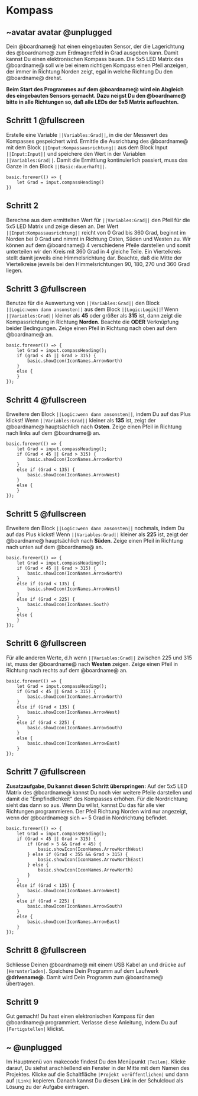 # Kompass

## ~avatar avatar @unplugged

Dein @boardname@ hat einen eingebauten Sensor, der die Lagerichtung des @boardname@ zum Erdmagnetfeld in Grad ausgeben kann. 
Damit kannst Du einen elektronischen Kompass bauen. Die 5x5 LED Matrix des @boardname@ soll wie bei einem richtigen Kompass 
einen Pfeil anzeigen, der immer in Richtung Norden zeigt, egal in welche Richtung Du den @boardname@ drehst.

**Beim Start des Programmes auf dem @boardname@ wird ein Abgleich des eingebauten Sensors gemacht. Dazu neigst Du den @boardname@ bitte in alle Richtungen so, daß alle LEDs der 5x5 Matrix aufleuchten.**


## Schritt 1 @fullscreen

Erstelle eine Variable ``||Variables:Grad||``, in die der Messwert des Kompasses gespeichert wird.
Ermittle die Ausrichtung des @boardname@ mit dem Block ``||Input:Kompassausrichtung||`` aus dem Block Input ``||Input:Input||``
und speichere den Wert in der Variablen ``||Variables:Grad||``. Damit die Ermittlung kontinuierlich passiert, 
muss das Ganze in den Block  ``||Basic:dauerhaft||``.

```blocks
basic.forever(() => {
    let Grad = input.compassHeading()
})
```

## Schritt 2

Berechne aus dem ermittelten Wert für ``||Variables:Grad||`` den Pfeil für die 5x5 LED Matrix und zeige diesen an.
Der Wert ``||Input:Kompassausrichtung||`` reicht von 0 Grad bis 360 Grad, beginnt im Norden bei 0 Grad 
und nimmt in Richtung Osten, Süden und Westen zu. Wir können auf dem @boardname@ 4 verschiedene Pfeile darstellen und somit
unterteilen wir den Kreis mit 360 Grad in 4 gleiche Teile. Ein Viertelkreis stellt damit jeweils eine Himmelsrichtung dar.
Beachte, daß die Mitte der Viertelkreise jeweils bei den Himmelsrichtungen 90, 180, 270 und 360 Grad liegen. 


## Schritt 3 @fullscreen

Benutze für die Auswertung von ``||Variables:Grad||`` den Block ``||Logic:wenn dann ansonsten||`` aus dem Block ``||Logic:Logik||``!
Wenn ``||Variables:Grad||`` kleiner als **45** oder größer als **315** ist, dann zeigt die Kompassrichtung in Richtung **Norden**. 
Beachte die **ODER** Verknüpfung beider Bedingungen.
Zeige einen Pfeil in Richtung nach oben auf dem @boardname@ an.

```blocks
basic.forever(() => {
    let Grad = input.compassHeading();
    if (grad < 45 || Grad > 315) {
        basic.showIcon(IconNames.ArrowNorth)
    }
    else {
    }
});
```


## Schritt 4 @fullscreen

Erweitere den Block ``||Logic:wenn dann ansonsten||``, indem Du auf das Plus klickst!
Wenn ``||Variables:Grad||`` kleiner als **135** ist, zeigt der @boardname@ hauptsächlich nach **Osten**. 
Zeige einen Pfeil in Richtung nach links auf dem @boardname@ an.

```blocks
basic.forever(() => {
    let Grad = input.compassHeading();
    if (Grad < 45 || Grad > 315) {
        basic.showIcon(IconNames.ArrowNorth)
    }
    else if (Grad < 135) {
        basic.showIcon(IconNames.ArrowWest)
    }
    else {
    }
});
```

## Schritt 5 @fullscreen

Erweitere den Block ``||Logic:wenn dann ansonsten||`` nochmals, indem Du auf das Plus klickst!
Wenn ``||Variables:Grad||`` kleiner als **225** ist, zeigt der @boardname@ hauptsächlich nach **Süden**. 
Zeige einen Pfeil in Richtung nach unten auf dem @boardname@ an.

```blocks
basic.forever(() => {
    let Grad = input.compassHeading();
    if (Grad < 45 || Grad > 315) {
        basic.showIcon(IconNames.ArrowNorth)
    }
    else if (Grad < 135) {
        basic.showIcon(IconNames.ArrowWest)
    }
    else if (Grad < 225) {
        basic.showIcon(IconNames.South)
    }
    else {
    }
});
```


## Schritt 6 @fullscreen

Für alle anderen Werte, d.h wenn ``||Variables:Grad||`` zwischen 225 und 315 ist, muss der @boardname@ nach **Westen** zeigen. 
Zeige einen Pfeil in Richtung nach rechts auf dem @boardname@ an.

```blocks
basic.forever(() => {
    let Grad = input.compassHeading();
    if (Grad < 45 || Grad > 315) {
        basic.showIcon(IconNames.ArrowNorth)
    }
    else if (Grad < 135) {
        basic.showIcon(IconNames.ArrowWest)
    }
    else if (Grad < 225) {
        basic.showIcon(IconNames.ArrowSouth)
    }
    else {
        basic.showIcon(IconNames.ArrowEast)
    }
});
```


## Schritt 7 @fullscreen

**Zusatzaufgabe, Du kannst diesen Schritt überspringen:**
Auf der 5x5 LED Matrix des @boardname@ kannst Du noch vier weitere Pfeile darstellen und damit die "Empfindlichkeit"
des Kompasses erhöhen. Für die Nordrichtung sieht das dann so aus. Wenn Du willst, kannst Du das für alle vier Richtungen programmieren.
Der Pfeil Richtung Norden wird nur angezeigt, wenn der @boardname@ sich +- 5 Grad in Nordrichtung befindet.

```blocks
basic.forever(() => {
    let Grad = input.compassHeading();
    if (Grad < 45 || Grad > 315) {
        if (Grad > 5 && Grad < 45) {
            basic.showIcon(IconNames.ArrowNorthWest)
        } else if (Grad < 355 && Grad > 315) {
            basic.showIcon(IconNames.ArrowNorthEast)
        } else {
            basic.showIcon(IconNames.ArrowNorth)
        }
    }
    else if (Grad < 135) {
        basic.showIcon(IconNames.ArrowWest)
    }
    else if (Grad < 225) {
        basic.showIcon(IconNames.ArrowSouth)
    }
    else {
        basic.showIcon(IconNames.ArrowEast)
    }
});
```


## Schritt 8 @fullscreen

Schliesse Deinen @boardname@ mit einem USB Kabel an und drücke auf ``|Herunterladen|``. Speichere Dein Programm auf dem Laufwerk **@drivename@**. 
Damit wird Dein Programm zum @boardname@ übertragen.


## Schritt 9

Gut gemacht! Du hast einen elektronischen Kompass für den @boardname@ programmiert.
Verlasse diese Anleitung, indem Du auf ``|Fertigstellen|`` klickst. 


## ~ @unplugged
Im Hauptmenü von makecode findest Du den Menüpunkt ``|Teilen|``. 
Klicke darauf, Du siehst anschließend ein Fenster in der Mitte mit dem Namen des Projektes. 
Klicke auf die Schaltfläche ``|Projekt veröffentlichen|`` und dann auf ``|Link|`` kopieren. 
Danach kannst Du diesen Link in der Schulcloud als Lösung zu der Aufgabe eintragen.
